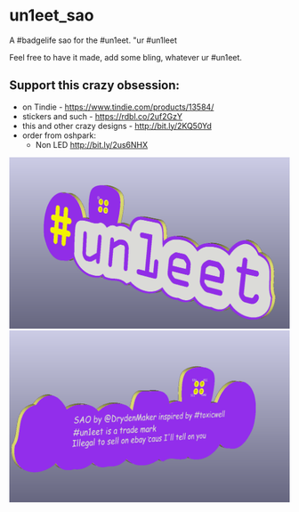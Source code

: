 # un1eet_sao
A #badgelife sao for the #un1eet. "ur #un1leet

Feel free to have it made, add some bling, whatever ur #un1eet.

## Support this crazy obsession:
  * on Tindie - https://www.tindie.com/products/13584/
  * stickers and such - https://rdbl.co/2uf2GzY 
  * this and other crazy designs - http://bit.ly/2KQ50Yd 
  * order from oshpark:
    * Non LED http://bit.ly/2us6NHX


![SAO front](https://github.com/drydenmaker/hashtag_un1eet_sao/raw/master/kicad/un1eet_sao.png)
![SAO back](https://github.com/drydenmaker/hashtag_un1eet_sao/raw/master/kicad/un1eet_sao_back.png)
